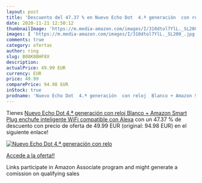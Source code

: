 ```yaml
---
layout: post
title: 'Descuento del 47.37 % en Nuevo Echo Dot  4.ª generación  con relo'
date: 2020-11-21 12:50:12
thumbnailImage: 'https://m.media-amazon.com/images/I/310dtol7YlL._SL200_.jpg'
images: [ 'https://m.media-amazon.com/images/I/310dtol7YlL._SL200_.jpg' ]
comments: true
category: ofertas
author: ring
slug: B08K8BHF8X
description:
actualPrice: 49.99 EUR
currency: EUR
price: 49.99
comparePrice: 94.98 EUR
inStock: true
prodname: 'Nuevo Echo Dot  4.ª generación  con reloj  Blanco + Amazon Smart Plug  enchufe inteligente WiFi   compatible con Alexa'
---
```


Tienes [Nuevo Echo Dot  4.ª generación  con reloj  Blanco + Amazon Smart Plug  enchufe inteligente WiFi   compatible con Alexa](https://www.amazon.es/dp/B08K8BHF8X/?tag=tolees-21) con un 47.37 % de descuento con precio de oferta de 49.99 EUR (original: 94.98 EUR) en el siguiente enlace!

[![Nuevo Echo Dot  4.ª generación  con relo](https://m.media-amazon.com/images/I/310dtol7YlL._SL200_.jpg)](https://www.amazon.es/dp/B08K8BHF8X/?tag=tolees-21)

[Accede a la oferta!!](https://www.amazon.es/dp/B08K8BHF8X/?tag=tolees-21)

Links participate in Amazon Associate program and might generate a comission on qualifying sales


